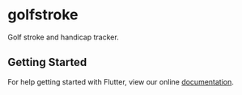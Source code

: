 # golfstroke

Golf stroke and handicap tracker.

## Getting Started

For help getting started with Flutter, view our online
[documentation](https://flutter.io/).
